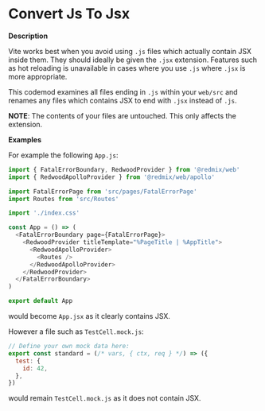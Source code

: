 # Convert Js To Jsx

**Description**

Vite works best when you avoid using `.js` files which actually contain JSX inside them. They should ideally be given the `.jsx` extension. Features such as hot reloading is unavailable in cases where you use `.js` where `.jsx` is more appropriate.

This codemod examines all files ending in `.js` within your `web/src` and renames any files which contains JSX to end with `.jsx` instead of `.js`.

**NOTE**: The contents of your files are untouched. This only affects the extension.

**Examples**

For example the following `App.js`:

```js
import { FatalErrorBoundary, RedwoodProvider } from '@redmix/web'
import { RedwoodApolloProvider } from '@redmix/web/apollo'

import FatalErrorPage from 'src/pages/FatalErrorPage'
import Routes from 'src/Routes'

import './index.css'

const App = () => (
  <FatalErrorBoundary page={FatalErrorPage}>
    <RedwoodProvider titleTemplate="%PageTitle | %AppTitle">
      <RedwoodApolloProvider>
        <Routes />
      </RedwoodApolloProvider>
    </RedwoodProvider>
  </FatalErrorBoundary>
)

export default App
```

would become `App.jsx` as it clearly contains JSX.

However a file such as `TestCell.mock.js`:

```js
// Define your own mock data here:
export const standard = (/* vars, { ctx, req } */) => ({
  test: {
    id: 42,
  },
})
```

would remain `TestCell.mock.js` as it does not contain JSX.
